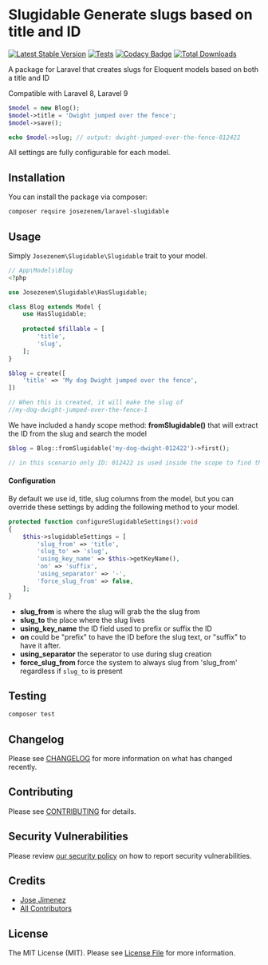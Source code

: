 # Slugidable Generate slugs based on title and ID

[![Latest Stable Version](http://poser.pugx.org/josezenem/laravel-slugidable/v)](https://packagist.org/packages/josezenem/laravel-slugidable)
[![Tests](https://github.com/josezenem/laravel-slugidable/actions/workflows/run-tests.yml/badge.svg?branch=main)](https://github.com/josezenem/laravel-slugidable/actions/workflows/run-tests.yml)
[![Codacy Badge](https://app.codacy.com/project/badge/Grade/0a99e65b8c004592b411bee8710fba1a)](https://www.codacy.com/gh/josezenem/laravel-slugidable/dashboard?utm_source=github.com&amp;utm_medium=referral&amp;utm_content=josezenem/laravel-slugidable&amp;utm_campaign=Badge_Grade)
[![Total Downloads](https://img.shields.io/packagist/dt/josezenem/laravel-slugidable.svg?style=flat-square)](https://packagist.org/packages/josezenem/laravel-slugidable)

A package for Laravel that creates slugs for Eloquent models based on both a title and ID

Compatible with Laravel 8, Laravel 9

```php
$model = new Blog();
$model->title = 'Dwight jumped over the fence';
$model->save();

echo $model->slug; // output: dwight-jumped-over-the-fence-012422
```

All settings are fully configurable for each model.

## Installation

You can install the package via composer:

```bash
composer require josezenem/laravel-slugidable
```

## Usage

Simply `Josezenem\Slugidable\Slugidable` trait to your model.

```php
// App\Models\Blog
<?php

use Josezenem\Slugidable\HasSlugidable;

class Blog extends Model {
    use HasSlugidable;
    
    protected $fillable = [
        'title',
        'slug',
    ];
}

$blog = create([
    'title' => 'My dog Dwight jumped over the fence',
])

// When this is created, it will make the slug of
//my-dog-dwight-jumped-over-the-fence-1
```

We have included a handy scope method: **fromSlugidable()** that will extract the ID from the slug and search the model

```php
$blog = Blog::fromSlugidable('my-dog-dwight-012422')->first();

// in this scenario only ID: 012422 is used inside the scope to find the slug.

```

#### Configuration

By default we use id, title, slug columns from the model, but you can override these settings by adding the following method to your model.

```php
protected function configureSlugidableSettings():void
{
    $this->slugidableSettings = [
        'slug_from' => 'title',
        'slug_to' => 'slug',
        'using_key_name' => $this->getKeyName(),
        'on' => 'suffix',
        'using_separator' => '-',
        'force_slug_from' => false,
    ];
}
```
* **slug_from** is where the slug will grab the the slug from
* **slug_to** the place where the slug lives
* **using_key_name** the ID field used to prefix or suffix the ID
* **on** could be "prefix" to have the ID before the slug text, or "suffix" to have it after.
* **using_separator** the seperator to use during slug creation
* **force_slug_from** force the system to always slug from 'slug_from' regardless if `slug_to` is present


## Testing

```bash
composer test
```

## Changelog

Please see [CHANGELOG](CHANGELOG.md) for more information on what has changed recently.

## Contributing

Please see [CONTRIBUTING](.github/CONTRIBUTING.md) for details.

## Security Vulnerabilities

Please review [our security policy](../../security/policy) on how to report security vulnerabilities.

## Credits

- [Jose Jimenez](https://github.com/josezenem)
- [All Contributors](../../contributors)

## License

The MIT License (MIT). Please see [License File](LICENSE.md) for more information.
